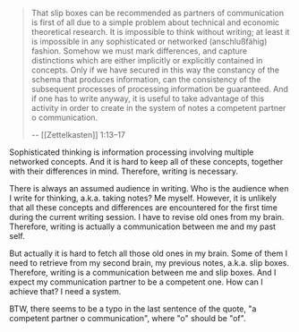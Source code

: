 > That slip boxes can be recommended as partners of communication is first of all due to a simple problem about technical and economic theoretical research. It is impossible to think without writing; at least it is impossible in any sophisticated or networked (anschlußfähig) fashion. Somehow we must mark differences, and capture distinctions which are either implicitly or explicitly contained in concepts. Only if we have secured in this way the constancy of the schema that produces information, can the consistency of the subsequent processes of processing information be guaranteed. And if one has to write anyway, it is useful to take advantage of this activity in order to create in the system of notes a competent partner o communication.
>
> -- [[Zettelkasten]] 1:13–17

Sophisticated thinking is information processing involving multiple networked concepts.
And it is hard to keep all of these concepts, together with their differences in mind.
Therefore, writing is necessary.

There is always an assumed audience in writing.
Who is the audience when I write for thinking, a.k.a. taking notes?
Me myself.
However, it is unlikely that all these concepts and differences are encountered for the first time during the current writing session.
I have to revise old ones from my brain.
Therefore, writing is actually a communication between me and my past self.

But actually it is hard to fetch all those old ones in my brain.
Some of them I need to retrieve from my second brain, my previous notes, a.k.a. slip boxes.
Therefore, writing is a communication between me and slip boxes.
And I expect my communication partner to be a competent one.
How can I achieve that?
I need a system.

BTW, there seems to be a typo in the last sentence of the quote, "a competent partner o communication",
where "o" should be "of".